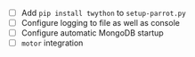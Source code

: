 - [ ] Add `pip install twython` to `setup-parrot.py`
- [ ] Configure logging to file as well as console
- [ ] Configure automatic MongoDB startup
- [ ] `motor` integration